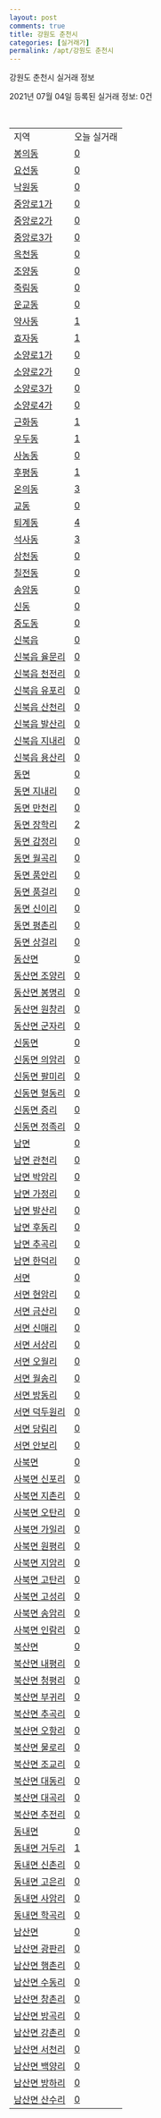 ```yaml
---
layout: post
comments: true
title: 강원도 춘천시
categories: [실거래가]
permalink: /apt/강원도 춘천시
---
```


강원도 춘천시 실거래 정보

2021년 07월 04일 등록된 실거래 정보: 0건

<script type="text/javascript">
  google.charts.load('current', {'packages':['corechart']});
  google.charts.setOnLoadCallback(drawChart);

  function drawChart() {
    var data = google.visualization.arrayToDataTable([['거래일', '매매', '전월세', '전매'], ['20-07', 434, 341, 58], ['20-08', 341, 333, 47], ['20-09', 386, 315, 71], ['20-10', 391, 294, 61], ['20-11', 456, 283, 170], ['20-12', 533, 320, 179], ['21-01', 476, 337, 117], ['21-02', 405, 310, 80], ['21-03', 493, 277, 67], ['21-04', 386, 277, 97], ['21-05', 454, 174, 61], ['21-06', 384, 112, 14]]);

    var options = {
      title: '최근 유형별 거래량 추이',
      legend: { position: 'bottom' }
    };

    var chart = new google.visualization.LineChart(document.getElementById('columnchart_material'));
    chart.draw(data, (options));
  }
</script>

<div id="columnchart_material" style="width: 95%; margin-left: -35px"></div>
<br>
<table class="sortable">
  <tr>
    <td>지역</td>
    <td>오늘 실거래</td>
  </tr>

  
  <tr class="item">
    <td><a href="강원도 춘천시 봉의동">봉의동</a></td>
    <td><a href="강원도 춘천시 봉의동">0</a></td>
  </tr>
    

  <tr class="item">
    <td><a href="강원도 춘천시 요선동">요선동</a></td>
    <td><a href="강원도 춘천시 요선동">0</a></td>
  </tr>
    

  <tr class="item">
    <td><a href="강원도 춘천시 낙원동">낙원동</a></td>
    <td><a href="강원도 춘천시 낙원동">0</a></td>
  </tr>
    

  <tr class="item">
    <td><a href="강원도 춘천시 중앙로1가">중앙로1가</a></td>
    <td><a href="강원도 춘천시 중앙로1가">0</a></td>
  </tr>
    

  <tr class="item">
    <td><a href="강원도 춘천시 중앙로2가">중앙로2가</a></td>
    <td><a href="강원도 춘천시 중앙로2가">0</a></td>
  </tr>
    

  <tr class="item">
    <td><a href="강원도 춘천시 중앙로3가">중앙로3가</a></td>
    <td><a href="강원도 춘천시 중앙로3가">0</a></td>
  </tr>
    

  <tr class="item">
    <td><a href="강원도 춘천시 옥천동">옥천동</a></td>
    <td><a href="강원도 춘천시 옥천동">0</a></td>
  </tr>
    

  <tr class="item">
    <td><a href="강원도 춘천시 조양동">조양동</a></td>
    <td><a href="강원도 춘천시 조양동">0</a></td>
  </tr>
    

  <tr class="item">
    <td><a href="강원도 춘천시 죽림동">죽림동</a></td>
    <td><a href="강원도 춘천시 죽림동">0</a></td>
  </tr>
    

  <tr class="item">
    <td><a href="강원도 춘천시 운교동">운교동</a></td>
    <td><a href="강원도 춘천시 운교동">0</a></td>
  </tr>
    

  <tr class="item">
    <td><a href="강원도 춘천시 약사동">약사동</a></td>
    <td><a href="강원도 춘천시 약사동">1</a></td>
  </tr>
    

  <tr class="item">
    <td><a href="강원도 춘천시 효자동">효자동</a></td>
    <td><a href="강원도 춘천시 효자동">1</a></td>
  </tr>
    

  <tr class="item">
    <td><a href="강원도 춘천시 소양로1가">소양로1가</a></td>
    <td><a href="강원도 춘천시 소양로1가">0</a></td>
  </tr>
    

  <tr class="item">
    <td><a href="강원도 춘천시 소양로2가">소양로2가</a></td>
    <td><a href="강원도 춘천시 소양로2가">0</a></td>
  </tr>
    

  <tr class="item">
    <td><a href="강원도 춘천시 소양로3가">소양로3가</a></td>
    <td><a href="강원도 춘천시 소양로3가">0</a></td>
  </tr>
    

  <tr class="item">
    <td><a href="강원도 춘천시 소양로4가">소양로4가</a></td>
    <td><a href="강원도 춘천시 소양로4가">0</a></td>
  </tr>
    

  <tr class="item">
    <td><a href="강원도 춘천시 근화동">근화동</a></td>
    <td><a href="강원도 춘천시 근화동">1</a></td>
  </tr>
    

  <tr class="item">
    <td><a href="강원도 춘천시 우두동">우두동</a></td>
    <td><a href="강원도 춘천시 우두동">1</a></td>
  </tr>
    

  <tr class="item">
    <td><a href="강원도 춘천시 사농동">사농동</a></td>
    <td><a href="강원도 춘천시 사농동">0</a></td>
  </tr>
    

  <tr class="item">
    <td><a href="강원도 춘천시 후평동">후평동</a></td>
    <td><a href="강원도 춘천시 후평동">1</a></td>
  </tr>
    

  <tr class="item">
    <td><a href="강원도 춘천시 온의동">온의동</a></td>
    <td><a href="강원도 춘천시 온의동">3</a></td>
  </tr>
    

  <tr class="item">
    <td><a href="강원도 춘천시 교동">교동</a></td>
    <td><a href="강원도 춘천시 교동">0</a></td>
  </tr>
    

  <tr class="item">
    <td><a href="강원도 춘천시 퇴계동">퇴계동</a></td>
    <td><a href="강원도 춘천시 퇴계동">4</a></td>
  </tr>
    

  <tr class="item">
    <td><a href="강원도 춘천시 석사동">석사동</a></td>
    <td><a href="강원도 춘천시 석사동">3</a></td>
  </tr>
    

  <tr class="item">
    <td><a href="강원도 춘천시 삼천동">삼천동</a></td>
    <td><a href="강원도 춘천시 삼천동">0</a></td>
  </tr>
    

  <tr class="item">
    <td><a href="강원도 춘천시 칠전동">칠전동</a></td>
    <td><a href="강원도 춘천시 칠전동">0</a></td>
  </tr>
    

  <tr class="item">
    <td><a href="강원도 춘천시 송암동">송암동</a></td>
    <td><a href="강원도 춘천시 송암동">0</a></td>
  </tr>
    

  <tr class="item">
    <td><a href="강원도 춘천시 신동">신동</a></td>
    <td><a href="강원도 춘천시 신동">0</a></td>
  </tr>
    

  <tr class="item">
    <td><a href="강원도 춘천시 중도동">중도동</a></td>
    <td><a href="강원도 춘천시 중도동">0</a></td>
  </tr>
    

  <tr class="item">
    <td><a href="강원도 춘천시 신북읍">신북읍</a></td>
    <td><a href="강원도 춘천시 신북읍">0</a></td>
  </tr>
    

  <tr class="item">
    <td><a href="강원도 춘천시 신북읍 율문리">신북읍 율문리</a></td>
    <td><a href="강원도 춘천시 신북읍 율문리">0</a></td>
  </tr>
    

  <tr class="item">
    <td><a href="강원도 춘천시 신북읍 천전리">신북읍 천전리</a></td>
    <td><a href="강원도 춘천시 신북읍 천전리">0</a></td>
  </tr>
    

  <tr class="item">
    <td><a href="강원도 춘천시 신북읍 유포리">신북읍 유포리</a></td>
    <td><a href="강원도 춘천시 신북읍 유포리">0</a></td>
  </tr>
    

  <tr class="item">
    <td><a href="강원도 춘천시 신북읍 산천리">신북읍 산천리</a></td>
    <td><a href="강원도 춘천시 신북읍 산천리">0</a></td>
  </tr>
    

  <tr class="item">
    <td><a href="강원도 춘천시 신북읍 발산리">신북읍 발산리</a></td>
    <td><a href="강원도 춘천시 신북읍 발산리">0</a></td>
  </tr>
    

  <tr class="item">
    <td><a href="강원도 춘천시 신북읍 지내리">신북읍 지내리</a></td>
    <td><a href="강원도 춘천시 신북읍 지내리">0</a></td>
  </tr>
    

  <tr class="item">
    <td><a href="강원도 춘천시 신북읍 용산리">신북읍 용산리</a></td>
    <td><a href="강원도 춘천시 신북읍 용산리">0</a></td>
  </tr>
    

  <tr class="item">
    <td><a href="강원도 춘천시 동면">동면</a></td>
    <td><a href="강원도 춘천시 동면">0</a></td>
  </tr>
    

  <tr class="item">
    <td><a href="강원도 춘천시 동면 지내리">동면 지내리</a></td>
    <td><a href="강원도 춘천시 동면 지내리">0</a></td>
  </tr>
    

  <tr class="item">
    <td><a href="강원도 춘천시 동면 만천리">동면 만천리</a></td>
    <td><a href="강원도 춘천시 동면 만천리">0</a></td>
  </tr>
    

  <tr class="item">
    <td><a href="강원도 춘천시 동면 장학리">동면 장학리</a></td>
    <td><a href="강원도 춘천시 동면 장학리">2</a></td>
  </tr>
    

  <tr class="item">
    <td><a href="강원도 춘천시 동면 감정리">동면 감정리</a></td>
    <td><a href="강원도 춘천시 동면 감정리">0</a></td>
  </tr>
    

  <tr class="item">
    <td><a href="강원도 춘천시 동면 월곡리">동면 월곡리</a></td>
    <td><a href="강원도 춘천시 동면 월곡리">0</a></td>
  </tr>
    

  <tr class="item">
    <td><a href="강원도 춘천시 동면 품안리">동면 품안리</a></td>
    <td><a href="강원도 춘천시 동면 품안리">0</a></td>
  </tr>
    

  <tr class="item">
    <td><a href="강원도 춘천시 동면 품걸리">동면 품걸리</a></td>
    <td><a href="강원도 춘천시 동면 품걸리">0</a></td>
  </tr>
    

  <tr class="item">
    <td><a href="강원도 춘천시 동면 신이리">동면 신이리</a></td>
    <td><a href="강원도 춘천시 동면 신이리">0</a></td>
  </tr>
    

  <tr class="item">
    <td><a href="강원도 춘천시 동면 평촌리">동면 평촌리</a></td>
    <td><a href="강원도 춘천시 동면 평촌리">0</a></td>
  </tr>
    

  <tr class="item">
    <td><a href="강원도 춘천시 동면 상걸리">동면 상걸리</a></td>
    <td><a href="강원도 춘천시 동면 상걸리">0</a></td>
  </tr>
    

  <tr class="item">
    <td><a href="강원도 춘천시 동산면">동산면</a></td>
    <td><a href="강원도 춘천시 동산면">0</a></td>
  </tr>
    

  <tr class="item">
    <td><a href="강원도 춘천시 동산면 조양리">동산면 조양리</a></td>
    <td><a href="강원도 춘천시 동산면 조양리">0</a></td>
  </tr>
    

  <tr class="item">
    <td><a href="강원도 춘천시 동산면 봉명리">동산면 봉명리</a></td>
    <td><a href="강원도 춘천시 동산면 봉명리">0</a></td>
  </tr>
    

  <tr class="item">
    <td><a href="강원도 춘천시 동산면 원창리">동산면 원창리</a></td>
    <td><a href="강원도 춘천시 동산면 원창리">0</a></td>
  </tr>
    

  <tr class="item">
    <td><a href="강원도 춘천시 동산면 군자리">동산면 군자리</a></td>
    <td><a href="강원도 춘천시 동산면 군자리">0</a></td>
  </tr>
    

  <tr class="item">
    <td><a href="강원도 춘천시 신동면">신동면</a></td>
    <td><a href="강원도 춘천시 신동면">0</a></td>
  </tr>
    

  <tr class="item">
    <td><a href="강원도 춘천시 신동면 의암리">신동면 의암리</a></td>
    <td><a href="강원도 춘천시 신동면 의암리">0</a></td>
  </tr>
    

  <tr class="item">
    <td><a href="강원도 춘천시 신동면 팔미리">신동면 팔미리</a></td>
    <td><a href="강원도 춘천시 신동면 팔미리">0</a></td>
  </tr>
    

  <tr class="item">
    <td><a href="강원도 춘천시 신동면 혈동리">신동면 혈동리</a></td>
    <td><a href="강원도 춘천시 신동면 혈동리">0</a></td>
  </tr>
    

  <tr class="item">
    <td><a href="강원도 춘천시 신동면 증리">신동면 증리</a></td>
    <td><a href="강원도 춘천시 신동면 증리">0</a></td>
  </tr>
    

  <tr class="item">
    <td><a href="강원도 춘천시 신동면 정족리">신동면 정족리</a></td>
    <td><a href="강원도 춘천시 신동면 정족리">0</a></td>
  </tr>
    

  <tr class="item">
    <td><a href="강원도 춘천시 남면">남면</a></td>
    <td><a href="강원도 춘천시 남면">0</a></td>
  </tr>
    

  <tr class="item">
    <td><a href="강원도 춘천시 남면 관천리">남면 관천리</a></td>
    <td><a href="강원도 춘천시 남면 관천리">0</a></td>
  </tr>
    

  <tr class="item">
    <td><a href="강원도 춘천시 남면 박암리">남면 박암리</a></td>
    <td><a href="강원도 춘천시 남면 박암리">0</a></td>
  </tr>
    

  <tr class="item">
    <td><a href="강원도 춘천시 남면 가정리">남면 가정리</a></td>
    <td><a href="강원도 춘천시 남면 가정리">0</a></td>
  </tr>
    

  <tr class="item">
    <td><a href="강원도 춘천시 남면 발산리">남면 발산리</a></td>
    <td><a href="강원도 춘천시 남면 발산리">0</a></td>
  </tr>
    

  <tr class="item">
    <td><a href="강원도 춘천시 남면 후동리">남면 후동리</a></td>
    <td><a href="강원도 춘천시 남면 후동리">0</a></td>
  </tr>
    

  <tr class="item">
    <td><a href="강원도 춘천시 남면 추곡리">남면 추곡리</a></td>
    <td><a href="강원도 춘천시 남면 추곡리">0</a></td>
  </tr>
    

  <tr class="item">
    <td><a href="강원도 춘천시 남면 한덕리">남면 한덕리</a></td>
    <td><a href="강원도 춘천시 남면 한덕리">0</a></td>
  </tr>
    

  <tr class="item">
    <td><a href="강원도 춘천시 서면">서면</a></td>
    <td><a href="강원도 춘천시 서면">0</a></td>
  </tr>
    

  <tr class="item">
    <td><a href="강원도 춘천시 서면 현암리">서면 현암리</a></td>
    <td><a href="강원도 춘천시 서면 현암리">0</a></td>
  </tr>
    

  <tr class="item">
    <td><a href="강원도 춘천시 서면 금산리">서면 금산리</a></td>
    <td><a href="강원도 춘천시 서면 금산리">0</a></td>
  </tr>
    

  <tr class="item">
    <td><a href="강원도 춘천시 서면 신매리">서면 신매리</a></td>
    <td><a href="강원도 춘천시 서면 신매리">0</a></td>
  </tr>
    

  <tr class="item">
    <td><a href="강원도 춘천시 서면 서상리">서면 서상리</a></td>
    <td><a href="강원도 춘천시 서면 서상리">0</a></td>
  </tr>
    

  <tr class="item">
    <td><a href="강원도 춘천시 서면 오월리">서면 오월리</a></td>
    <td><a href="강원도 춘천시 서면 오월리">0</a></td>
  </tr>
    

  <tr class="item">
    <td><a href="강원도 춘천시 서면 월송리">서면 월송리</a></td>
    <td><a href="강원도 춘천시 서면 월송리">0</a></td>
  </tr>
    

  <tr class="item">
    <td><a href="강원도 춘천시 서면 방동리">서면 방동리</a></td>
    <td><a href="강원도 춘천시 서면 방동리">0</a></td>
  </tr>
    

  <tr class="item">
    <td><a href="강원도 춘천시 서면 덕두원리">서면 덕두원리</a></td>
    <td><a href="강원도 춘천시 서면 덕두원리">0</a></td>
  </tr>
    

  <tr class="item">
    <td><a href="강원도 춘천시 서면 당림리">서면 당림리</a></td>
    <td><a href="강원도 춘천시 서면 당림리">0</a></td>
  </tr>
    

  <tr class="item">
    <td><a href="강원도 춘천시 서면 안보리">서면 안보리</a></td>
    <td><a href="강원도 춘천시 서면 안보리">0</a></td>
  </tr>
    

  <tr class="item">
    <td><a href="강원도 춘천시 사북면">사북면</a></td>
    <td><a href="강원도 춘천시 사북면">0</a></td>
  </tr>
    

  <tr class="item">
    <td><a href="강원도 춘천시 사북면 신포리">사북면 신포리</a></td>
    <td><a href="강원도 춘천시 사북면 신포리">0</a></td>
  </tr>
    

  <tr class="item">
    <td><a href="강원도 춘천시 사북면 지촌리">사북면 지촌리</a></td>
    <td><a href="강원도 춘천시 사북면 지촌리">0</a></td>
  </tr>
    

  <tr class="item">
    <td><a href="강원도 춘천시 사북면 오탄리">사북면 오탄리</a></td>
    <td><a href="강원도 춘천시 사북면 오탄리">0</a></td>
  </tr>
    

  <tr class="item">
    <td><a href="강원도 춘천시 사북면 가일리">사북면 가일리</a></td>
    <td><a href="강원도 춘천시 사북면 가일리">0</a></td>
  </tr>
    

  <tr class="item">
    <td><a href="강원도 춘천시 사북면 원평리">사북면 원평리</a></td>
    <td><a href="강원도 춘천시 사북면 원평리">0</a></td>
  </tr>
    

  <tr class="item">
    <td><a href="강원도 춘천시 사북면 지암리">사북면 지암리</a></td>
    <td><a href="강원도 춘천시 사북면 지암리">0</a></td>
  </tr>
    

  <tr class="item">
    <td><a href="강원도 춘천시 사북면 고탄리">사북면 고탄리</a></td>
    <td><a href="강원도 춘천시 사북면 고탄리">0</a></td>
  </tr>
    

  <tr class="item">
    <td><a href="강원도 춘천시 사북면 고성리">사북면 고성리</a></td>
    <td><a href="강원도 춘천시 사북면 고성리">0</a></td>
  </tr>
    

  <tr class="item">
    <td><a href="강원도 춘천시 사북면 송암리">사북면 송암리</a></td>
    <td><a href="강원도 춘천시 사북면 송암리">0</a></td>
  </tr>
    

  <tr class="item">
    <td><a href="강원도 춘천시 사북면 인람리">사북면 인람리</a></td>
    <td><a href="강원도 춘천시 사북면 인람리">0</a></td>
  </tr>
    

  <tr class="item">
    <td><a href="강원도 춘천시 북산면">북산면</a></td>
    <td><a href="강원도 춘천시 북산면">0</a></td>
  </tr>
    

  <tr class="item">
    <td><a href="강원도 춘천시 북산면 내평리">북산면 내평리</a></td>
    <td><a href="강원도 춘천시 북산면 내평리">0</a></td>
  </tr>
    

  <tr class="item">
    <td><a href="강원도 춘천시 북산면 청평리">북산면 청평리</a></td>
    <td><a href="강원도 춘천시 북산면 청평리">0</a></td>
  </tr>
    

  <tr class="item">
    <td><a href="강원도 춘천시 북산면 부귀리">북산면 부귀리</a></td>
    <td><a href="강원도 춘천시 북산면 부귀리">0</a></td>
  </tr>
    

  <tr class="item">
    <td><a href="강원도 춘천시 북산면 추곡리">북산면 추곡리</a></td>
    <td><a href="강원도 춘천시 북산면 추곡리">0</a></td>
  </tr>
    

  <tr class="item">
    <td><a href="강원도 춘천시 북산면 오항리">북산면 오항리</a></td>
    <td><a href="강원도 춘천시 북산면 오항리">0</a></td>
  </tr>
    

  <tr class="item">
    <td><a href="강원도 춘천시 북산면 물로리">북산면 물로리</a></td>
    <td><a href="강원도 춘천시 북산면 물로리">0</a></td>
  </tr>
    

  <tr class="item">
    <td><a href="강원도 춘천시 북산면 조교리">북산면 조교리</a></td>
    <td><a href="강원도 춘천시 북산면 조교리">0</a></td>
  </tr>
    

  <tr class="item">
    <td><a href="강원도 춘천시 북산면 대동리">북산면 대동리</a></td>
    <td><a href="강원도 춘천시 북산면 대동리">0</a></td>
  </tr>
    

  <tr class="item">
    <td><a href="강원도 춘천시 북산면 대곡리">북산면 대곡리</a></td>
    <td><a href="강원도 춘천시 북산면 대곡리">0</a></td>
  </tr>
    

  <tr class="item">
    <td><a href="강원도 춘천시 북산면 추전리">북산면 추전리</a></td>
    <td><a href="강원도 춘천시 북산면 추전리">0</a></td>
  </tr>
    

  <tr class="item">
    <td><a href="강원도 춘천시 동내면">동내면</a></td>
    <td><a href="강원도 춘천시 동내면">0</a></td>
  </tr>
    

  <tr class="item">
    <td><a href="강원도 춘천시 동내면 거두리">동내면 거두리</a></td>
    <td><a href="강원도 춘천시 동내면 거두리">1</a></td>
  </tr>
    

  <tr class="item">
    <td><a href="강원도 춘천시 동내면 신촌리">동내면 신촌리</a></td>
    <td><a href="강원도 춘천시 동내면 신촌리">0</a></td>
  </tr>
    

  <tr class="item">
    <td><a href="강원도 춘천시 동내면 고은리">동내면 고은리</a></td>
    <td><a href="강원도 춘천시 동내면 고은리">0</a></td>
  </tr>
    

  <tr class="item">
    <td><a href="강원도 춘천시 동내면 사암리">동내면 사암리</a></td>
    <td><a href="강원도 춘천시 동내면 사암리">0</a></td>
  </tr>
    

  <tr class="item">
    <td><a href="강원도 춘천시 동내면 학곡리">동내면 학곡리</a></td>
    <td><a href="강원도 춘천시 동내면 학곡리">0</a></td>
  </tr>
    

  <tr class="item">
    <td><a href="강원도 춘천시 남산면">남산면</a></td>
    <td><a href="강원도 춘천시 남산면">0</a></td>
  </tr>
    

  <tr class="item">
    <td><a href="강원도 춘천시 남산면 광판리">남산면 광판리</a></td>
    <td><a href="강원도 춘천시 남산면 광판리">0</a></td>
  </tr>
    

  <tr class="item">
    <td><a href="강원도 춘천시 남산면 행촌리">남산면 행촌리</a></td>
    <td><a href="강원도 춘천시 남산면 행촌리">0</a></td>
  </tr>
    

  <tr class="item">
    <td><a href="강원도 춘천시 남산면 수동리">남산면 수동리</a></td>
    <td><a href="강원도 춘천시 남산면 수동리">0</a></td>
  </tr>
    

  <tr class="item">
    <td><a href="강원도 춘천시 남산면 창촌리">남산면 창촌리</a></td>
    <td><a href="강원도 춘천시 남산면 창촌리">0</a></td>
  </tr>
    

  <tr class="item">
    <td><a href="강원도 춘천시 남산면 방곡리">남산면 방곡리</a></td>
    <td><a href="강원도 춘천시 남산면 방곡리">0</a></td>
  </tr>
    

  <tr class="item">
    <td><a href="강원도 춘천시 남산면 강촌리">남산면 강촌리</a></td>
    <td><a href="강원도 춘천시 남산면 강촌리">0</a></td>
  </tr>
    

  <tr class="item">
    <td><a href="강원도 춘천시 남산면 서천리">남산면 서천리</a></td>
    <td><a href="강원도 춘천시 남산면 서천리">0</a></td>
  </tr>
    

  <tr class="item">
    <td><a href="강원도 춘천시 남산면 백양리">남산면 백양리</a></td>
    <td><a href="강원도 춘천시 남산면 백양리">0</a></td>
  </tr>
    

  <tr class="item">
    <td><a href="강원도 춘천시 남산면 방하리">남산면 방하리</a></td>
    <td><a href="강원도 춘천시 남산면 방하리">0</a></td>
  </tr>
    

  <tr class="item">
    <td><a href="강원도 춘천시 남산면 산수리">남산면 산수리</a></td>
    <td><a href="강원도 춘천시 남산면 산수리">0</a></td>
  </tr>
    


</table>


    